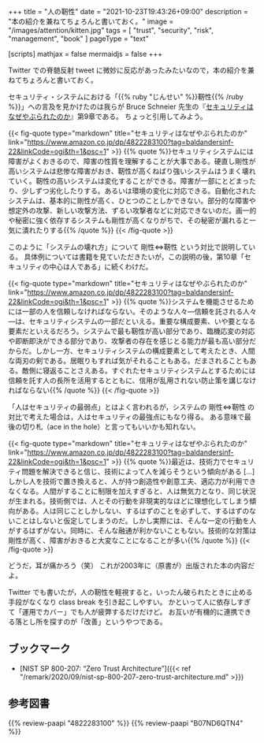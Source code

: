 +++
title = "人の靭性"
date =  "2021-10-23T19:43:26+09:00"
description = "本の紹介を兼ねてちょろんと書いておく。"
image = "/images/attention/kitten.jpg"
tags = [ "trust", "security", "risk", "management", "book" ]
pageType = "text"

[scripts]
  mathjax = false
  mermaidjs = false
+++

Twitter での脊髄反射 tweet に微妙に反応があったみたいなので，本の紹介を兼ねてちょろんと書いておく。

セキュリティ・システムにおける「{{% ruby "じんせい" %}}靭性{{% /ruby %}}」への言及を見かけたのは我らが Bruce Schneier 先生の『[セキュリティはなぜやぶられたのか](https://www.amazon.co.jp/dp/4822283100?tag=baldandersinf-22&linkCode=ogi&th=1&psc=1 "セキュリティはなぜやぶられたのか | ブルース・シュナイアー, 井口 耕二 |本 | 通販 | Amazon")』第9章である。
ちょっと引用してみよう。

{{< fig-quote type="markdown" title="セキュリティはなぜやぶられたのか" link="https://www.amazon.co.jp/dp/4822283100?tag=baldandersinf-22&linkCode=ogi&th=1&psc=1" >}}
{{% quote %}}セキュリティシステムには障害がよくおきるので、障害の性質を理解することが大事である。硬直し剛性が高いシステムは悲惨な障害がおき、靭性が高くねばり強いシステムはうまく壊れていく。靭性の高いシステムは変化することができる。障害が一部にとどまったり、少しずつ劣化したりする。あるいは環境の変化に対応できる。自動化されたシステムは、基本的に剛性が高く、ひとつのことしかできない。部分的な障害や想定外の攻撃、新しい攻撃方法、ずるい攻撃者などに対応できないのだ。画一的や秘密に強く依存するシステムも剛性が高くなりがちで、その秘密が漏れると一気に潰れたりする{{% /quote %}}
{{< /fig-quote >}}

このように「システムの壊れ方」について 剛性⇔靭性 という対比で説明している。
具体例については書籍を見ていただきたいが，この説明の後，第10章「セキュリティの中心は人である」に続くわけだ。

{{< fig-quote type="markdown" title="セキュリティはなぜやぶられたのか" link="https://www.amazon.co.jp/dp/4822283100?tag=baldandersinf-22&linkCode=ogi&th=1&psc=1" >}}
{{% quote %}}システムを機能させるためには一部の人を信頼しなければならない。そのような人々&mdash;信頼を託される人々&mdash;は、セキュリティシステムの一部だといえる。重要な構成要素、いや要となる要素だといえるだろう。システムで最も靭性が高い部分であり、臨機応変の対応や即断即決ができる部分であり、攻撃者の存在を感じとる能力が最も高い部分だからだ。しかし一方、セキュリティシステムの構成要素として考えたとき、人間な両刃の剣である。居眠りもすれば気がそれることもある。だまされることもある。敵側に寝返ることさえある。すぐれたセキュリティシステムとするためには信頼を託す人の長所を活用するとともに、信用が乱用されない防止策を講じなければならない{{% /quote %}}
{{< /fig-quote >}}

「人はセキュリティの最弱点」とはよく言われるが，システムの 剛性⇔靭性 の対比で考えた場合は，人はセキュリティの最強点にもなり得る。
ある意味で最後の切り札（ace in the hole）と言ってもいいかも知れない。

{{< fig-quote type="markdown" title="セキュリティはなぜやぶられたのか" link="https://www.amazon.co.jp/dp/4822283100?tag=baldandersinf-22&linkCode=ogi&th=1&psc=1" >}}
{{% quote %}}最近は、技術力でセキュリティ問題を解決できると信じ、技術によって人を減らそうという傾向がある [...] しかし人を技術で置き換えると、人が持つ創造性や創意工夫、適応力が利用できなくなる。人間がすることに制限を加えすぎると、人は無気力となり、同じ状況が生まれる。技術側では、人とその行動を非現実的なほどに理想化してしまう傾向がある。人は同じことしかしない、するはずのことを必ずして、するはずのないことはしないと仮定してしまうのだ。しかし実際には、そんな一定の行動を人がするはずがない。同時に、そんな融通が利かないこともない。技術的な対策は剛性が高く、障害がおきると大変なことになることが多い{{% /quote %}}
{{< /fig-quote >}}

どうだ，耳が痛かろう（笑） これが2003年に（原書が）出版された本の内容だよ。

Twitter でも書いたが，人の靭性を軽視すると，いったん破られたときに止める手段がなくなり class break を引き起こしやすい。
かといって人に依存しすぎて「運用でカバー」でも人が疲弊するだけだけど。
お互いが有機的に連携できる落とし所を探すのが「改善」というやつである。

## ブックマーク

- [NIST SP 800-207: “Zero Trust Architecture”]({{< ref "/remark/2020/09/nist-sp-800-207-zero-trust-architecture.md" >}})

## 参考図書

{{% review-paapi "4822283100" %}} <!-- セキュリティはなぜやぶられたのか -->
{{% review-paapi "B07ND6QTN4" %}} <!-- OODA LOOP -->
